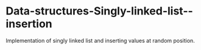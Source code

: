 # Data-structures-Singly-linked-list--insertion
Implementation of singly linked list and inserting values at random position.
